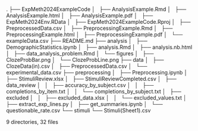 .
├── ExpMeth2024ExampleCode
│   ├── AnalysisExample.Rmd
│   ├── AnalysisExample.html
│   ├── AnalysisExample.pdf
│   ├── ExpMeth2024Env.RData
│   ├── ExpMeth2024ExampleCode.Rproj
│   ├── PreprocessedData.csv
│   ├── PreprocessingExample.Rmd
│   ├── PreprocessingExample.html
│   ├── PreprocessingExample.pdf
│   └── exampleData.csv
├── README.md
├── analysis
│   ├── DemographicStatistics.ipynb
│   ├── analysis.Rmd
│   ├── analysis.nb.html
│   ├── data_analysis_problem.Rmd
│   └── figures
│       ├── ClozeProbBar.png
│       └── ClozeProbLine.png
├── data
│   ├── ClozeData(in).csv
│   ├── PreprocessedData.csv
│   └── experimental_data.csv
├── preprocessing
│   ├── Preprocessing.ipynb
│   ├── StimuliReview.xlsx
│   ├── StimuliReviewCompleted.csv
│   ├── data_review
│   │   ├── accuracy_by_subject.csv
│   │   ├── completions_by_item.txt
│   │   └── completions_by_subject.txt
│   ├── excluded
│   │   ├── excluded_data.xlsx
│   │   └── excluded_values.txt
│   ├── extract_exp_lines.py
│   ├── get_summaries.ipynb
│   └── questionable_rate.csv
└── stimuli
    └── Stimuli(Sheet1).csv

9 directories, 32 files
